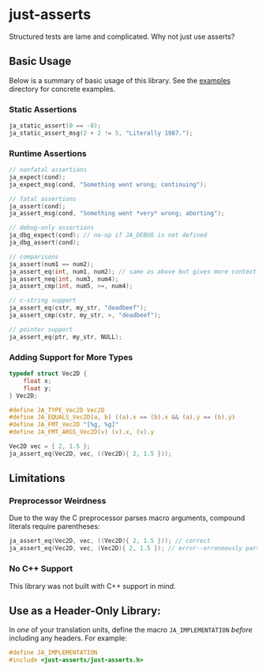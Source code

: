 # just-asserts

Structured tests are lame and complicated. Why not just use asserts?

## Basic Usage
Below is a summary of basic usage of this library. See the [examples](examples) directory for
concrete examples.

### Static Assertions
```c
ja_static_assert(0 == -0);
ja_static_assert_msg(2 + 2 != 5, "Literally 1987.");
```

### Runtime Assertions
```c
// nonfatal assertions
ja_expect(cond);
ja_expect_msg(cond, "Something went wrong; continuing");

// fatal assertions
ja_assert(cond);
ja_assert_msg(cond, "Something went *very* wrong; aborting");

// debug-only assertions
ja_dbg_expect(cond); // no-op if JA_DEBUG is not defined
ja_dbg_assert(cond);

// comparisons
ja_assert(num1 == num2);
ja_assert_eq(int, num1, num2); // same as above but gives more context
ja_assert_neq(int, num3, num4);
ja_assert_cmp(int, num5, >=, num4);

// c-string support
ja_assert_eq(cstr, my_str, "deadbeef");
ja_assert_cmp(cstr, my_str, >, "deadbeef");

// pointer support
ja_assert_eq(ptr, my_str, NULL);
```

### Adding Support for More Types
```c
typedef struct Vec2D {
	float x;
	float y;
} Vec2D;

#define JA_TYPE_Vec2D Vec2D
#define JA_EQUALS_Vec2D(a, b) ((a).x == (b).x && (a).y == (b).y)
#define JA_FMT_Vec2D "[%g, %g]"
#define JA_FMT_ARGS_Vec2D(v) (v).x, (v).y

Vec2D vec = { 2, 1.5 };
ja_assert_eq(Vec2D, vec, ((Vec2D){ 2, 1.5 }));
```

## Limitations

### Preprocessor Weirdness
Due to the way the C preprocessor parses macro arguments, compound literals require parentheses:
```c
ja_assert_eq(Vec2D, vec, ((Vec2D){ 2, 1.5 })); // correct
ja_assert_eq(Vec2D, vec, (Vec2D){ 2, 1.5 }); // error--erroneously parsed as 4 arguments
```

### No C++ Support
This library was not built with C++ support in mind.

## Use as a Header-Only Library:
In *one* of your translation units, define the macro `JA_IMPLEMENTATION` *before* including any
headers. For example:
```c
#define JA_IMPLEMENTATION
#include <just-asserts/just-asserts.h>
```
